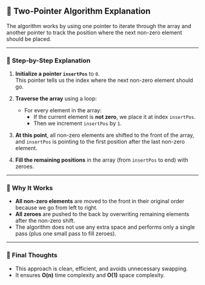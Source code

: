 ## 🧠 Two-Pointer Algorithm Explanation

The algorithm works by using one pointer to iterate through the array and another pointer to track the position where the next non-zero element should be placed.

---

### 🔸 Step-by-Step Explanation

1. **Initialize a pointer `insertPos`** to `0`.  
   This pointer tells us the index where the next non-zero element should go.

2. **Traverse the array** using a loop:

   - For every element in the array:
     - If the current element is **not zero**, we place it at index `insertPos`.
     - Then we increment `insertPos` by `1`.

3. **At this point**, all non-zero elements are shifted to the front of the array, and `insertPos` is pointing to the first position after the last non-zero element.

4. **Fill the remaining positions** in the array (from `insertPos` to end) with zeroes.

---

### 🔸 Why It Works

- **All non-zero elements** are moved to the front in their original order because we go from left to right.
- **All zeroes** are pushed to the back by overwriting remaining elements after the non-zero shift.
- The algorithm does not use any extra space and performs only a single pass (plus one small pass to fill zeroes).

---

### 🔸 Final Thoughts

- This approach is clean, efficient, and avoids unnecessary swapping.
- It ensures **O(n)** time complexity and **O(1)** space complexity.

